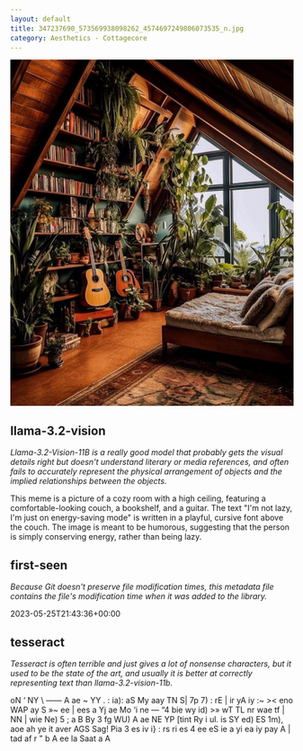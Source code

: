 ```yaml
---
layout: default
title: 347237690_573569938098262_4574697249806073535_n.jpg
category: Aesthetics - Cottagecore
---
```


<div markdown="0"><a href="347237690_573569938098262_4574697249806073535_n.jpg"><img class="photo" src="347237690_573569938098262_4574697249806073535_n.jpg" /></a>

<h2>llama-3.2-vision</h2>
<p><i>Llama-3.2-Vision-11B is a really good model that probably gets the visual details right but doesn't understand literary or media references, and often fails to accurately represent the physical arrangement of objects and the implied relationships between the objects.</i></p>
<p>This meme is a picture of a cozy room with a high ceiling, featuring a comfortable-looking couch, a bookshelf, and a guitar. The text &quot;I&#x27;m not lazy, I&#x27;m just on energy-saving mode&quot; is written in a playful, cursive font above the couch. The image is meant to be humorous, suggesting that the person is simply conserving energy, rather than being lazy.</p>

<h2>first-seen</h2>
<p><i>Because Git doesn't preserve file modification times, this metadata file contains the file's modification time when it was added to the library.</i></p>
<p>2023-05-25T21:43:36+00:00</p>

<h2>tesseract</h2>
<p><i>Tesseract is often terrible and just gives a lot of nonsense characters, but it used to be the state of the art, and usually it is better at correctly representing text than llama-3.2-vision-11b.</i></p>
<p>oN ‘ NY \ —— A ae ~ YY . : ia): aS My aay TN S| 7p 7) : rE | ir yA iy :~ &gt;&lt; eno WAP ay S »~ ee | ees a Yj ae Mo ‘i ne — “4 bie wy id) &gt;» wT TL nr wae tf | NN | wie Ne) 5 ; a B By 3 fg WU) A ae NE YP [tint Ry i ul. is SY ed) ES 1m), aoe ah ye it aver AGS Sag! Pia 3 es iv i} : rs ri es 4 ee eS ie a yi ea iy pay A | tad af r &quot; b A ee la Saat a A</p>

</div>

